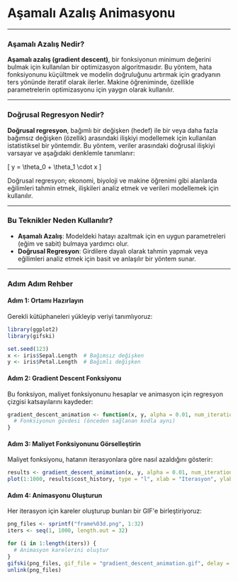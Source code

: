 


# Aşamalı Azalış Animasyonu



---

### **Aşamalı Azalış Nedir?**
**Aşamalı azalış (gradient descent)**, bir fonksiyonun minimum değerini bulmak için kullanılan bir optimizasyon algoritmasıdır. Bu yöntem, hata fonksiyonunu küçültmek ve modelin doğruluğunu artırmak için gradyanın ters yönünde iteratif olarak ilerler. Makine öğreniminde, özellikle parametrelerin optimizasyonu için yaygın olarak kullanılır.

---

### **Doğrusal Regresyon Nedir?**
**Doğrusal regresyon**, bağımlı bir değişken (hedef) ile bir veya daha fazla bağımsız değişken (özellik) arasındaki ilişkiyi modellemek için kullanılan istatistiksel bir yöntemdir. Bu yöntem, veriler arasındaki doğrusal ilişkiyi varsayar ve aşağıdaki denklemle tanımlanır:  

\[
y = \theta_0 + \theta_1 \cdot x
\]

Doğrusal regresyon; ekonomi, biyoloji ve makine öğrenimi gibi alanlarda eğilimleri tahmin etmek, ilişkileri analiz etmek ve verileri modellemek için kullanılır.

---

### **Bu Teknikler Neden Kullanılır?**
- **Aşamalı Azalış**: Modeldeki hatayı azaltmak için en uygun parametreleri (eğim ve sabit) bulmaya yardımcı olur.  
- **Doğrusal Regresyon**: Girdilere dayalı olarak tahmin yapmak veya eğilimleri analiz etmek için basit ve anlaşılır bir yöntem sunar.

---

### **Adım Adım Rehber**

#### **Adım 1: Ortamı Hazırlayın**
Gerekli kütüphaneleri yükleyip veriyi tanımlıyoruz:
```R
library(ggplot2)
library(gifski)

set.seed(123)
x <- iris$Sepal.Length  # Bağımsız değişken
y <- iris$Petal.Length  # Bağımlı değişken
```

#### **Adım 2: Gradient Descent Fonksiyonu**
Bu fonksiyon, maliyet fonksiyonunu hesaplar ve animasyon için regresyon çizgisi katsayılarını kaydeder:
```R
gradient_descent_animation <- function(x, y, alpha = 0.01, num_iterations = 1000) {
  # Fonksiyonun gövdesi (önceden sağlanan kodla aynı)
}
```

#### **Adım 3: Maliyet Fonksiyonunu Görselleştirin**
Maliyet fonksiyonu, hatanın iterasyonlara göre nasıl azaldığını gösterir:
```R
results <- gradient_descent_animation(x, y, alpha = 0.01, num_iterations = 1000)
plot(1:1000, results$cost_history, type = "l", xlab = "Iterasyon", ylab = "Maliyet")
```

#### **Adım 4: Animasyonu Oluşturun**
Her iterasyon için kareler oluşturup bunları bir GIF'e birleştiriyoruz:
```R
png_files <- sprintf("frame%03d.png", 1:32)
iters <- seq(1, 1000, length.out = 32)

for (i in 1:length(iters)) {
  # Animasyon karelerini oluştur
}
gifski(png_files, gif_file = "gradient_descent_animation.gif", delay = 0.4)
unlink(png_files)
```
